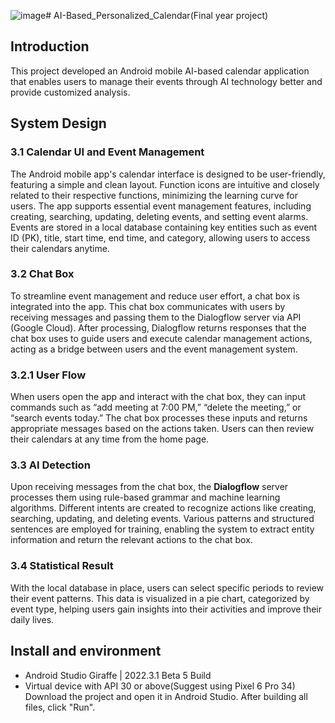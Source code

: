 ![image](https://github.com/user-attachments/assets/2539f9a1-d871-4c31-93bf-827c61333868)# AI-Based_Personalized_Calendar(Final year project) 

## Introduction
This project developed an Android mobile AI-based calendar application that enables users to manage their events through AI technology better and provide customized analysis.

## System Design
### 3.1 Calendar UI and Event Management
The Android mobile app's calendar interface is designed to be user-friendly, featuring a simple and clean layout. Function icons are intuitive and closely related to their respective functions, minimizing the learning curve for users. The app supports essential event management features, including creating, searching, updating, deleting events, and setting event alarms. Events are stored in a local database containing key entities such as event ID (PK), title, start time, end time, and category, allowing users to access their calendars anytime.

### 3.2 Chat Box
To streamline event management and reduce user effort, a chat box is integrated into the app. This chat box communicates with users by receiving messages and passing them to the Dialogflow server via API (Google Cloud). After processing, Dialogflow returns responses that the chat box uses to guide users and execute calendar management actions, acting as a bridge between users and the event management system.

### 3.2.1 User Flow
When users open the app and interact with the chat box, they can input commands such as “add meeting at 7:00 PM,” “delete the meeting,” or “search events today.” The chat box processes these inputs and returns appropriate messages based on the actions taken. Users can then review their calendars at any time from the home page.

### 3.3 AI Detection
Upon receiving messages from the chat box, the **Dialogflow** server processes them using rule-based grammar and machine learning algorithms. Different intents are created to recognize actions like creating, searching, updating, and deleting events. Various patterns and structured sentences are employed for training, enabling the system to extract entity information and return the relevant actions to the chat box.

### 3.4 Statistical Result
With the local database in place, users can select specific periods to review their event patterns. This data is visualized in a pie chart, categorized by event type, helping users gain insights into their activities and improve their daily lives.

## Install and environment
- Android Studio Giraffe | 2022.3.1 Beta 5 Build
- Virtual device with API 30 or above(Suggest using Pixel 6 Pro 34)
Download the project and open it in Android Studio. After building all files, click "Run".











    


